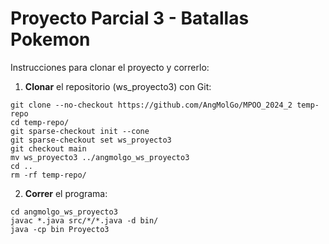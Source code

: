 # Proyecto Parcial 3 - Batallas  Pokemon

Instrucciones para clonar el proyecto y correrlo:

1. **Clonar** el repositorio (ws_proyecto3) con Git:
```
git clone --no-checkout https://github.com/AngMolGo/MPOO_2024_2 temp-repo
cd temp-repo/
git sparse-checkout init --cone
git sparse-checkout set ws_proyecto3
git checkout main
mv ws_proyecto3 ../angmolgo_ws_proyecto3
cd ..
rm -rf temp-repo/
```
2. **Correr** el programa:
```
cd angmolgo_ws_proyecto3
javac *.java src/*/*.java -d bin/
java -cp bin Proyecto3